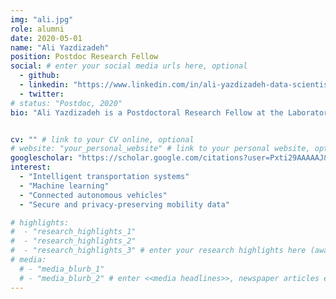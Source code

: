 ```yaml
---
img: "ali.jpg"
role: alumni
date: 2020-05-01
name: "Ali Yazdizadeh"
position: Postdoc Research Fellow
social: # enter your social media urls here, optional
  - github:
  - linkedin: "https://www.linkedin.com/in/ali-yazdizadeh-data-scientist/"
  - twitter:
# status: "Postdoc, 2020"
bio: "Ali Yazdizadeh is a Postdoctoral Research Fellow at the Laboratory of Innovations in Transportation at Ryerson University under the supervision of Prof. Bilal Farooq. Ali completed a M.Sc. in Transportation Planning at Sharif University of Technology and a M.Sc. in Geography at Concordia University. He specialized in discrete choice modeling and transportation demand analysis. He earned his Ph.D. in Geography, Planning & Environment from Concordia University in 2020. Ali’s current research is focused on application of artificial intelligence in mobility and geospatial data analysis. He has also over four years of industry experience in urban and freight transportation planning. His current research goal is to develop secure and smart solutions for design and operation of intelligent transportation systems."


cv: "" # link to your CV online, optional
# website: "your_personal_website" # link to your personal website, optional
googlescholar: "https://scholar.google.com/citations?user=Pxti29AAAAAJ&hl=en&oi=sra" # link to your google scholar profile, optional
interest:
  - "Intelligent transportation systems"
  - "Machine learning"
  - "Connected autonomous vehicles"
  - "Secure and privacy-preserving mobility data"

# highlights:
#  - "research_highlights_1"
#  - "research_highlights_2"
#  - "research_highlights_3" # enter your research highlights here (awards, achievements, etc.), optional
# media:
  # - "media_blurb_1"
  # - "media_blurb_2" # enter <<media headlines>>, newspaper articles etc...
---
```

